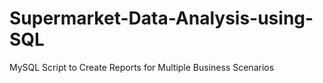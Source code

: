 # Supermarket-Data-Analysis-using-SQL
MySQL Script to Create Reports for Multiple Business Scenarios

